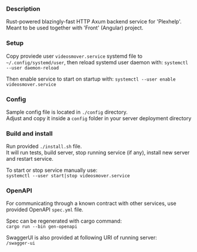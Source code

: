 ### Description
Rust-powered blazingly-fast HTTP Axum backend service for 'Plexhelp'. Meant to be used together with 'Front' (Angular) project.

### Setup
Copy proviede user `videosmover.service` systemd file to `~/.config/systemd/user`, then reload systemd user daemon with:
`systemctl --user daemon-reload`  

Then enable service to start on startup with:
`systemctl --user enable videosmover.service`

### Config
Sample config file is located in `./config` directory.  
Adjust and copy it inside a `config` folder in your server deployment directory

### Build and install
Run provided `./install.sh` file.  
It will run tests, build server, stop running service (if any), install new server and restart service.  

To start or stop service manually use:  
`systemctl --user start|stop videosmover.service`

### OpenAPI
For communicating through a known contract with other services, use provided OpenAPI `spec.yml` file.   

Spec can be regenerated with cargo command:   
`cargo run --bin gen-openapi`   

SwaggerUI is also provided at following URI of running server:   
`/swagger-ui`
